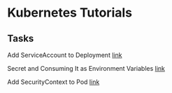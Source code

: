# Kubernetes Tutorials

## Tasks

Add ServiceAccount to Deployment [link](add-sa-to-deployment/README.md)

Secret and Consuming It as Environment Variables [link](secret_and_consuming_as_env_variables/README.md)

Add SecurityContext to Pod [link](add_securitycontext_to_pod/README.md)